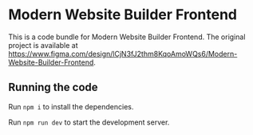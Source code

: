 
  # Modern Website Builder Frontend

  This is a code bundle for Modern Website Builder Frontend. The original project is available at https://www.figma.com/design/lCjN3fJ2thm8KqoAmoWQs6/Modern-Website-Builder-Frontend.

  ## Running the code

  Run `npm i` to install the dependencies.

  Run `npm run dev` to start the development server.
  